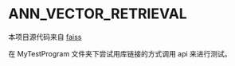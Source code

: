 # ANN_VECTOR_RETRIEVAL
本项目源代码来自 [faiss](https://github.com/facebookresearch/faiss)

在 MyTestProgram 文件夹下尝试用库链接的方式调用 api 来进行测试。